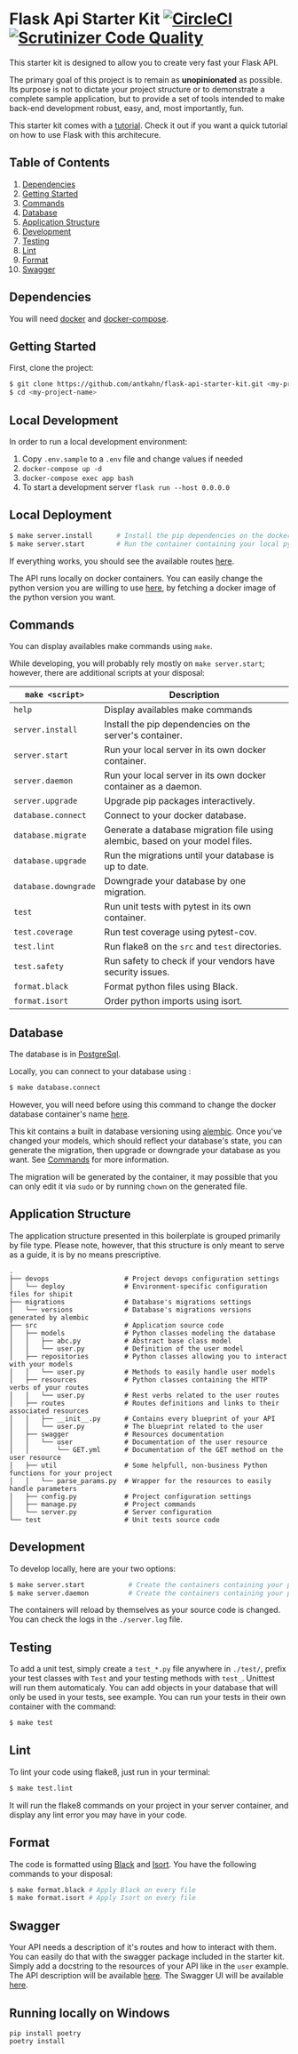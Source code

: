 # Flask Api Starter Kit [![CircleCI](https://circleci.com/gh/antkahn/flask-api-starter-kit/tree/master.svg?style=svg)](https://circleci.com/gh/antkahn/flask-api-starter-kit/tree/master) [![Scrutinizer Code Quality](https://scrutinizer-ci.com/g/antkahn/flask-api-starter-kit/badges/quality-score.png?b=master)](https://scrutinizer-ci.com/g/antkahn/flask-api-starter-kit/?branch=master)

This starter kit is designed to allow you to create very fast your Flask API.

The primary goal of this project is to remain as **unopinionated** as possible. Its purpose is not to dictate your project structure or to demonstrate a complete sample application, but to provide a set of tools intended to make back-end development robust, easy, and, most importantly, fun.

This starter kit comes with a [tutorial](https://github.com/antkahn/flask-api-starter-kit/blob/tutorial/doc/installation.md).
Check it out if you want a quick tutorial on how to use Flask with this architecure.

## Table of Contents

1. [Dependencies](#dependencies)
1. [Getting Started](#getting-started)
1. [Commands](#commands)
1. [Database](#database)
1. [Application Structure](#application-structure)
1. [Development](#development)
1. [Testing](#testing)
1. [Lint](#lint)
1. [Format](#format)
1. [Swagger](#swagger)

## Dependencies

You will need [docker](https://docs.docker.com/engine/installation/) and [docker-compose](https://docs.docker.com/compose/install/).

## Getting Started

First, clone the project:

```bash
$ git clone https://github.com/antkahn/flask-api-starter-kit.git <my-project-name>
$ cd <my-project-name>
```

## Local Development
In order to run a local development environment:
1. Copy `.env.sample` to a `.env` file and change values if needed
2. `docker-compose up -d`
3. `docker-compose exec app bash`
4. To start a development server `flask run --host 0.0.0.0`

## Local Deployment

```bash
$ make server.install      # Install the pip dependencies on the docker container
$ make server.start        # Run the container containing your local python server
```

If everything works, you should see the available routes [here](http://127.0.0.1:3000/application/spec).

The API runs locally on docker containers. You can easily change the python version you are willing to use [here](https://github.com/antkahn/flask-api-starter-kit/blob/master/docker-compose.yml#L4), by fetching a docker image of the python version you want.

## Commands

You can display availables make commands using `make`.

While developing, you will probably rely mostly on `make server.start`; however, there are additional scripts at your disposal:

| `make <script>`      | Description                                                                  |
| -------------------- | ---------------------------------------------------------------------------- |
| `help`               | Display availables make commands                                             |
| `server.install`     | Install the pip dependencies on the server's container.                      |
| `server.start`       | Run your local server in its own docker container.                           |
| `server.daemon`      | Run your local server in its own docker container as a daemon.               |
| `server.upgrade`     | Upgrade pip packages interactively.                                          |
| `database.connect`   | Connect to your docker database.                                             |
| `database.migrate`   | Generate a database migration file using alembic, based on your model files. |
| `database.upgrade`   | Run the migrations until your database is up to date.                        |
| `database.downgrade` | Downgrade your database by one migration.                                    |
| `test`               | Run unit tests with pytest in its own container.                             |
| `test.coverage`      | Run test coverage using pytest-cov.                                          |
| `test.lint`          | Run flake8 on the `src` and `test` directories.                              |
| `test.safety`        | Run safety to check if your vendors have security issues.                    |
| `format.black`       | Format python files using Black.                                             |
| `format.isort`       | Order python imports using isort.                                            |

## Database

The database is in [PostgreSql](https://www.postgresql.org/).

Locally, you can connect to your database using :

```bash
$ make database.connect
```

However, you will need before using this command to change the docker database container's name [here](https://github.com/antkahn/flask-api-starter-kit/blob/master/package.json#L6).

This kit contains a built in database versioning using [alembic](https://pypi.python.org/pypi/alembic).
Once you've changed your models, which should reflect your database's state, you can generate the migration, then upgrade or downgrade your database as you want. See [Commands](#commands) for more information.

The migration will be generated by the container, it may possible that you can only edit it via `sudo` or by running `chown` on the generated file.

## Application Structure

The application structure presented in this boilerplate is grouped primarily by file type. Please note, however, that this structure is only meant to serve as a guide, it is by no means prescriptive.

```
.
├── devops                   # Project devops configuration settings
│   └── deploy               # Environment-specific configuration files for shipit
├── migrations               # Database's migrations settings
│   └── versions             # Database's migrations versions generated by alembic
├── src                      # Application source code
│   ├── models               # Python classes modeling the database
│   │   ├── abc.py           # Abstract base class model
│   │   └── user.py          # Definition of the user model
│   ├── repositories         # Python classes allowing you to interact with your models
│   │   └── user.py          # Methods to easily handle user models
│   ├── resources            # Python classes containing the HTTP verbs of your routes
│   │   └── user.py          # Rest verbs related to the user routes
│   ├── routes               # Routes definitions and links to their associated resources
│   │   ├── __init__.py      # Contains every blueprint of your API
│   │   └── user.py          # The blueprint related to the user
│   ├── swagger              # Resources documentation
│   │   └── user             # Documentation of the user resource
│   │       └── GET.yml      # Documentation of the GET method on the user resource
│   ├── util                 # Some helpfull, non-business Python functions for your project
│   │   └── parse_params.py  # Wrapper for the resources to easily handle parameters
│   ├── config.py            # Project configuration settings
│   ├── manage.py            # Project commands
│   └── server.py            # Server configuration
└── test                     # Unit tests source code
```

## Development

To develop locally, here are your two options:

```bash
$ make server.start           # Create the containers containing your python server in your terminal
$ make server.daemon          # Create the containers containing your python server as a daemon
```

The containers will reload by themselves as your source code is changed.
You can check the logs in the `./server.log` file.

## Testing

To add a unit test, simply create a `test_*.py` file anywhere in `./test/`, prefix your test classes with `Test` and your testing methods with `test_`. Unittest will run them automaticaly.
You can add objects in your database that will only be used in your tests, see example.
You can run your tests in their own container with the command:

```bash
$ make test
```

## Lint

To lint your code using flake8, just run in your terminal:

```bash
$ make test.lint
```

It will run the flake8 commands on your project in your server container, and display any lint error you may have in your code.

## Format

The code is formatted using [Black](https://github.com/python/black) and [Isort](https://pypi.org/project/isort/). You have the following commands to your disposal:

```bash
$ make format.black # Apply Black on every file
$ make format.isort # Apply Isort on every file
```

## Swagger

Your API needs a description of it's routes and how to interact with them.
You can easily do that with the swagger package included in the starter kit.
Simply add a docstring to the resources of your API like in the `user` example.
The API description will be available [here](http://127.0.0.1:3000/application/spec).
The Swagger UI will be available [here](http://127.0.0.1:3000/apidocs/).

## Running locally on Windows

```
pip install poetry
poetry install
```
